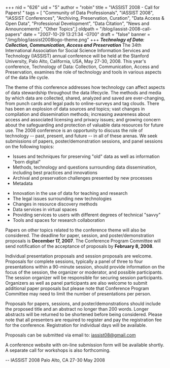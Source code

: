 +++
nid = "626"
uid = "5"
author = "robin"
title = "IASSIST 2008 - Call for Papers! "
tags = [ "Community of Data Professionals", "IASSIST 2008", "IASSIST Conferences", "Archiving, Preservation, Curation", "Data Access & Open Data", "Professional Development", "Data Citation", "News and Announcements", "Other Topics",]
oldpath = "/blog/iassist-2008-call-papers"
date = "2007-10-29 13:21:34 -0700"
draft = "false"
banner = "/img/blog/iassist2008logo-theme.png"
+++
***Technology of Data: Collection, Communication, Access and
Preservation*** The 34th International Association for Social Science
Information Services and Technology (IASSIST) annual conference will be
held at the Stanford University, Palo Alto, California, USA, May 27-30,
2008. This year's conference, Technology of Data: Collection,
Communication, Access and Preservation, examines the role of technology
and tools in various aspects of the data life cycle.

The theme of this conference addresses how technology can affect aspects
of data stewardship throughout the data lifecycle. The methods and media
by which data are collected, shared, analyzed and saved are
ever-changing, from punch cards and legal pads to online-surveys and tag
clouds. There has been an explosion of data sources and topics; vast
changes in compilation and dissemination methods; increasing awareness
about access and associated licensing and privacy issues; and growing
concern about the safeguarding and protection of valuable data resources
for future use. The 2008 conference is an opportunity to discuss the
role of technology -- past, present, and future -- in all of these
arenas. We seek submissions of papers, poster/demonstration sessions,
and panel sessions on the following topics:

-   Issues and techniques for preserving "old" data as well as
    information "born digital"
-   Methods, technology and questions surrounding data dissemination,
    including best practices and innovations
-   Archival and preservation challenges presented by new processes
-   Metadata

<!-- -->

-   Innovation in the use of data for teaching and research
-   The legal issues surrounding new technologies
-   Changes in resource discovery methods
-   Data services in virtual spaces
-   Providing services to users with different degrees of technical
    "savvy"
-   Tools and spaces for research collaboration

Papers on other topics related to the conference theme will also be
considered. The deadline for paper, session, and poster/demonstration
proposals is **December 17, 2007**. The Conference Program Committee
will send notification of the acceptance of proposals by **February 8,
2008**.

Individual presentation proposals and session proposals are welcome.
Proposals for complete sessions, typically a panel of three to four
presentations within a 90-minute session, should provide information on
the focus of the session, the organizer or moderator, and possible
participants. The session organizer will be responsible for securing
session participants. Organizers as well as panel participants are also
welcome to submit additional paper proposals but please note that
Conference Program Committee may need to limit the number of
presentations per person.

Proposals for papers, sessions, and poster/demonstrations should include
the proposed title and an abstract no longer than 200 words. Longer
abstracts will be returned to be shortened before being considered.
Please note that all presenters are required to register and pay the
registration fee for the conference. Registration for individual days
will be available.

Proposals can be submitted via email to: <iassist08@gmail.com>

A conference website with on-line submission form will be available
shortly. A separate call for workshops is also forthcoming.

-- IASSIST 2008 Palo Alto, CA 27-30 May 2008
